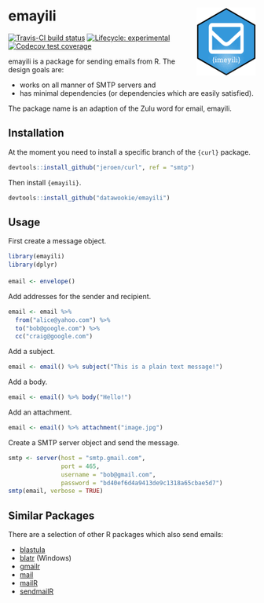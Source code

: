 
<!-- README.md is generated from README.Rmd. Please edit that file -->

# emayili <img src="inst/hex/emayili-hex.png" align="right" alt="" width="120" />

[![Travis-CI build
status](https://travis-ci.org/datawookie/emayili.svg?branch=master)](https://travis-ci.org/datawookie/emayili)
[![Lifecycle:
experimental](https://img.shields.io/badge/lifecycle-experimental-orange.svg)](https://www.tidyverse.org/lifecycle/#experimental)
[![Codecov test
coverage](https://img.shields.io/codecov/c/github/r-lib/pkgdown/master.svg)](https://codecov.io/github/r-lib/pkgdown?branch=master)

emayili is a package for sending emails from R. The design goals are:

  - works on all manner of SMTP servers and
  - has minimal dependencies (or dependencies which are easily
    satisfied).

The package name is an adaption of the Zulu word for email, emayili.

## Installation

At the moment you need to install a specific branch of the `{curl}`
package.

``` r
devtools::install_github("jeroen/curl", ref = "smtp")
```

Then install `{emayili}`.

``` r
devtools::install_github("datawookie/emayili")
```

## Usage

First create a message object.

``` r
library(emayili)
library(dplyr)

email <- envelope()
```

Add addresses for the sender and recipient.

``` r
email <- email %>%
  from("alice@yahoo.com") %>%
  to("bob@google.com") %>%
  cc("craig@google.com")
```

Add a subject.

``` r
email <- email() %>% subject("This is a plain text message!")
```

Add a body.

``` r
email <- email() %>% body("Hello!")
```

Add an attachment.

``` r
email <- email() %>% attachment("image.jpg")
```

Create a SMTP server object and send the message.

``` r
smtp <- server(host = "smtp.gmail.com",
               port = 465,
               username = "bob@gmail.com",
               password = "bd40ef6d4a9413de9c1318a65cbae5d7")
smtp(email, verbose = TRUE)
```

## Similar Packages

There are a selection of other R packages which also send
    emails:

  - [blastula](https://cran.r-project.org/web/packages/blastula/index.html)
  - [blatr](https://cran.r-project.org/web/packages/blatr/index.html)
    (Windows)
  - [gmailr](https://cran.r-project.org/web/packages/gmailr/index.html)
  - [mail](https://cran.r-project.org/web/packages/mail/index.html)
  - [mailR](https://cran.r-project.org/web/packages/mailR/index.html)
  - [sendmailR](https://cran.r-project.org/web/packages/sendmailR/index.html)
